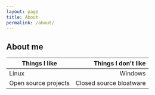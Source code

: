 ```yaml
---
layout: page
title: About
permalink: /about/
---
```


## About me  
|Things I like| Things I don't like|
|-|-:|
|Linux|Windows|
|Open source projects|Closed source bloatware|